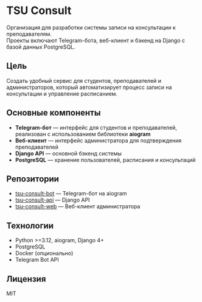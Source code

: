 # TSU Consult

Организация для разработки системы записи на консультации к преподавателям.  
Проекты включают Telegram-бота, веб-клиент и бэкенд на Django с базой данных PostgreSQL.  

## Цель
Создать удобный сервис для студентов, преподавателей и администраторов, который автоматизирует процесс записи на консультации и управление расписанием.  

## Основные компоненты
- **Telegram-бот** — интерфейс для студентов и преподавателей, реализован с использованием библиотеки **aiogram**  
- **Веб-клиент** — интерфейс администратора для подтверждения преподавателей  
- **Django API** — основной бэкенд системы  
- **PostgreSQL** — хранение пользователей, расписания и консультаций  

## Репозитории
- [tsu-consult-bot](https://github.com/tsu-consult/tsu-consult-bot) — Telegram-бот на aiogram  
- [tsu-consult-api](https://github.com/tsu-consult/tsu-consult-api) — Django API  
- [tsu-consult-web](https://github.com/tsu-consult/tsu-consult-api) — Веб-клиент администратора  

## Технологии
- Python >=3.12, aiogram, Django 4+  
- PostgreSQL  
- Docker (опционально)  
- Telegram Bot API  

## Лицензия
MIT
